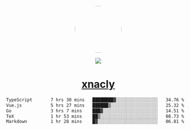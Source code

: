 <p align="center">
  <img style="border-radius: 100px" width="128" height="128" src="https://avatars.githubusercontent.com/u/47723417?v=4"/>
</p>
<p align="center">
  <img src="https://komarev.com/ghpvc/?username=xnacly&&style=flat-square"/>
</p>

<h1 align="center"><a href="https://xnacly.me"> xnacly</a> </h1>

<!--START_SECTION:waka-->

```txt
TypeScript       7 hrs 30 mins   ████████▓░░░░░░░░░░░░░░░░   34.76 %
Vue.js           5 hrs 27 mins   ██████▒░░░░░░░░░░░░░░░░░░   25.32 %
Go               3 hrs 7 mins    ███▓░░░░░░░░░░░░░░░░░░░░░   14.51 %
TeX              1 hr 53 mins    ██▒░░░░░░░░░░░░░░░░░░░░░░   08.73 %
Markdown         1 hr 28 mins    █▓░░░░░░░░░░░░░░░░░░░░░░░   06.81 %
```

<!--END_SECTION:waka-->
